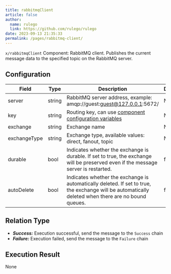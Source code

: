 ```yaml
---
title: rabbitmqClient
article: false
author: 
  name: rulego
  link: https://github.com/rulego/rulego
date: 2023-09-13 21:35:33
permalink: /pages/rabbitmq-client/
---
```


`x/rabbitmqClient` Component: <Badge text="v0.24.0+"/> RabbitMQ client. Publishes the current message data to the specified topic on the RabbitMQ server.

## Configuration

| Field        | Type   | Description                                                                                                                                         | Default |
|--------------|--------|-----------------------------------------------------------------------------------------------------------------------------------------------------|---------|
| server       | string | RabbitMQ server address, example: amqp://guest:guest@127.0.0.1:5672/                                                                                | None    |
| key          | string | Routing key, can use [component configuration variables](/en/pages/baa05c/)                                                                         | None    |
| exchange     | string | Exchange name                                                                                                                                       | None    |
| exchangeType | string | Exchange type, available values: direct, fanout, topic                                                                                              | None    |
| durable      | bool   | Indicates whether the exchange is durable. If set to true, the exchange will be preserved even if the message server is restarted.                  | false   |
| autoDelete   | bool   | Indicates whether the exchange is automatically deleted. If set to true, the exchange will be automatically deleted when there are no bound queues. | false   |

## Relation Type

- ***Success:*** Execution successful, send the message to the `Success` chain
- ***Failure:*** Execution failed, send the message to the `Failure` chain

## Execution Result
None